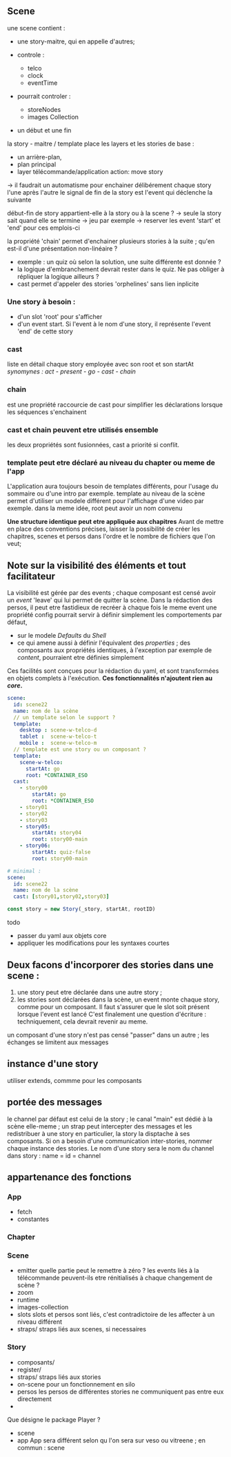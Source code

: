 ## Scene

une scene contient :
- une story-maitre, qui en appelle d'autres;
- controle :
  - telco
  - clock
  - eventTime
- pourrait controler :
  - storeNodes
  - images Collection

- un début et une fin

la story - maitre / template place les layers et les stories de base :
  - un arrière-plan,
  - plan principal
  - layer télécommande/application
  action: move story

  -> il faudrait un automatisme pour enchainer délibérement chaque story l'une après l'autre
le signal de fin de la story est l'event qui déclenche la suivante

début-fin de story appartient-elle à la story ou à la scene ?
-> seule la story sait quand elle se termine -> jeu par exemple
-> reserver les event 'start' et 'end' pour ces emplois-ci

la propriété 'chain' permet d'enchainer plusieurs stories à la suite ; qu'en est-il d'une présentation non-linéaire ? 
- exemple : un quiz où selon la solution, une suite différente est donnée ?
- la logique d'embranchement devrait rester dans le quiz. Ne pas obliger à répliquer la logique ailleurs ?
- cast permet d'appeler des stories 'orphelines' sans lien inplicite

### Une story à besoin :
  - d'un slot 'root' pour s'afficher
  - d'un event start. Si l'event à le nom d'une story, il représente l'event 'end' de cette story

### cast 
liste en détail chaque story employée avec son root et son startAt
  *synomynes : act - present - go - cast - chain*

### chain
est une propriété raccourcie de cast pour simplifier les déclarations lorsque les séquences s'enchainent

### cast et chain peuvent etre utilisés ensemble
les deux propriétés sont fusionnées, cast a priorité si conflit. 

### template peut etre déclaré au niveau du chapter ou meme de l'app
L'application aura toujours besoin de templates différents, pour l'usage du sommaire ou d'une intro par exemple.
template au niveau de la scène permet d'utiliser un modele différent pour l'affichage d'une video par exemple.
dans la meme idée, root peut avoir un nom convenu 

**Une structure identique peut etre appliquée aux chapitres**
Avant de mettre en place des conventions précises, laisser la possibilité de créer les chapitres, scenes et persos dans l'ordre et le nombre de fichiers que l'on veut;


## Note sur la visibilité des éléments et tout facilitateur
La visibilité est  gérée par des events ; chaque composant est censé avoir un *event* 'leave' qui lui permet de quitter la scène.
Dans la rédaction des persos, il peut etre fastidieux de recréer à chaque fois le meme event
une propriété config pourrait servir à définir simplement les comportements par défaut, 
- sur le modele *Defaults* du *Shell*
- ce qui amene aussi à définir l'équivalent des *properties* ; des composants aux propriétés identiques, à l'exception par exemple de *content*, pourraient etre définies simplement

Ces facilités sont conçues pour la rédaction du yaml, et sont transformées en objets complets à l'exécution. 
**Ces fonctionnalités n'ajoutent rien au *core*.**


```yaml
scene: 
  id: scene22
  name: nom de la scène
  // un template selon le support ?
  template:
    desktop : scene-w-telco-d
    tablet :  scene-w-telco-t
    mobile :  scene-w-telco-m
  // template est une story ou un composant ?
  template:
    scene-w-telco:
      startAt: go
      root: *CONTAINER_ESO
  cast: 
    - story00
        startAt: go
        root: *CONTAINER_ESO
    - story01
    - story02
    - story03
    - story05:
        startAt: story04
        root: story00-main
    - story06:
        startAt: quiz-false
        root: story00-main

# minimal : 
scene: 
  id: scene22
  name: nom de la scène
  cast: [story01,story02,story03]

```

```js
const story = new Story(_story, startAt, rootID)

```

todo
- passer du yaml aux objets core
- appliquer les modifications pour les syntaxes courtes


## Deux facons d'incorporer des stories dans une scene :
1. une story peut etre déclarée dans une autre story ;
2. les stories sont déclarées dans la scène, un event monte chaque story, comme pour un composant. 
Il faut s'assurer que le slot soit présent lorsque l'event est lancé
C'est finalement une question d'écriture : techniquement, cela devrait revenir au meme.

un composant d'une story n'est pas censé "passer" dans un autre ; les échanges se limitent aux messages

## instance d'une story
utiliser extends, commme pour les composants

## portée des messages
le channel par défaut est celui de la story ; le canal "main" est dédié à la scène elle-meme ; un strap peut intercepter des messages et les redistribuer à une story en particulier, la story la disptache à ses composants.
Si on a besoin d'une communication inter-stories, nommer chaque instance des stories.
Le nom d'une story sera le nom du channel
dans story : name = id = channel 

## appartenance des fonctions 
### App
- fetch
- constantes

### Chapter

### Scene
- emitter
  quelle partie peut le remettre à zéro ? les events liés à la télécommande peuvent-ils etre rénitialisés à chaque changement de scène ?
- zoom
- runtime
- images-collection
- slots
  slots et persos sont liés, c'est contradictoire de les affecter à un niveau différent
- straps/
  straps liés aux scenes, si necessaires


### Story
- composants/
- register/
- straps/
  straps liés aux stories
- on-scene 
  pour un fonctionnement en silo 
- persos
  les persos de différentes stories ne communiquent pas entre eux directement
- 


Que désigne le package Player ?
- scene
- app
App sera différent selon qu l'on sera sur veso ou vitreene ; en commun : scene